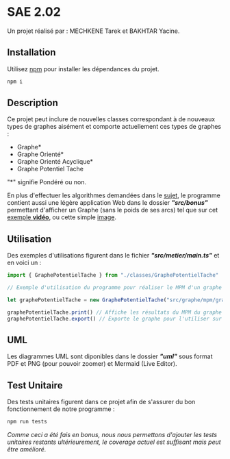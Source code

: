 # SAE 2.02

Un projet réalisé par : MECHKENE Tarek et BAKHTAR Yacine.

## Installation

Utilisez [npm](https://www.npmjs.com/) pour installer les dépendances du projet.

```bash
npm i
```

## Description

Ce projet peut inclure de nouvelles classes correspondant à de nouveaux types de graphes aisément et comporte actuellement ces types de graphes :
- Graphe*
- Graphe Orienté*
- Graphe Orienté Acyclique*
- Graphe Potentiel Tache

"*" signifie Pondéré ou non.

En plus d'effectuer les algorithmes demandées dans le [sujet](https://cdn.discordapp.com/attachments/1022419294010753096/1116762354105995314/sujet_doo.pdf), le programme contient aussi une légère application Web dans le dossier ***"src/bonus"*** permettant d'afficher un Graphe (sans le poids de ses arcs) tel que sur cet [exemple **vidéo**](https://cdn.discordapp.com/attachments/1022419294010753096/1116770354887655534/demonstrationWeb.mp4), ou cette simple [image](https://media.discordapp.net/attachments/1022419294010753096/1116770599340089404/image.png?width=1609&height=905).

## Utilisation 
Des exemples d'utilisations figurent dans le fichier ***"src/metier/main.ts"*** et en voici un :
```typescript
import { GraphePotentielTache } from "./classes/GraphePotentielTache"

// Exemple d'utilisation du programme pour réaliser le MPM d'un graphe :

let graphePotentielTache = new GraphePotentielTache("src/graphe/mpm/graphe_cours.mpm")

graphePotentielTache.print() // Affiche les résultats du MPM du graphe
graphePotentielTache.export() // Exporte le graphe pour l'utiliser sur l'application Web Bonus (bonus)
```
## UML
Les diagrammes UML sont diponibles dans le dossier ***"uml"*** sous format PDF et PNG (pour pouvoir zoomer) et Mermaid (Live Editor).

## Test Unitaire

Des tests unitaires figurent dans ce projet afin de s'assurer du bon fonctionnement de notre programme :
```bash
npm run tests
```

*Comme ceci a été fais en bonus, nous nous permettons d'ajouter les tests unitaires restants ultérieurement, le coverage actuel est suffisant mais peut être amélioré.*
